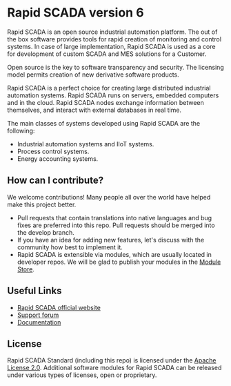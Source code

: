 # Rapid SCADA version 6
Rapid SCADA is an open source industrial automation platform. The out of the box software provides tools for rapid creation of monitoring and control systems. In case of large implementation, Rapid SCADA is used as a core for development of custom SCADA and MES solutions for a Customer.

Open source is the key to software transparency and security. The licensing model permits creation of new derivative software products.

Rapid SCADA is a perfect choice for creating large distributed industrial automation systems. Rapid SCADA runs on servers, embedded computers and in the cloud. Rapid SCADA nodes exchange information between themselves, and interact with external databases in real time.

The main classes of systems developed using Rapid SCADA are the following:

* Industrial automation systems and IIoT systems.
* Process control systems.
* Energy accounting systems.

## How can I contribute?

We welcome contributions! Many people all over the world have helped make this project better.

* Pull requests that contain translations into native languages and bug fixes are preferred into this repo. Pull requests should be merged into the develop branch.
* If you have an idea for adding new features, let's discuss with the community how best to implement it.
* Rapid SCADA is extensible via modules, which are usually located in developer repos. We will be glad to publish your modules in the [Module Store](https://rapidscada.net/store/).

## Useful Links
* [Rapid SCADA official website](https://rapidscada.org/)
* [Support forum](https://forum.rapidscada.org/)
* [Documentation](https://rapidscada.net/docs/en/latest/)

## License

Rapid SCADA Standard (including this repo) is licensed under the [Apache License 2.0](LICENSE.txt). Additional software modules for Rapid SCADA can be released under various types of licenses, open or proprietary.
